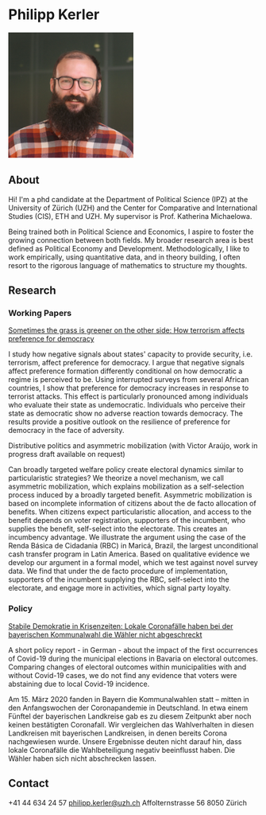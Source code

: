 # Philipp Kerler


<img src="kerler%20phillipp%2020220428_1.jpg" width=50% height=50%>

## About

Hi! I'm a phd candidate at the Department of Political Science (IPZ) at the University of Zürich (UZH) and the Center for Comparative and International Studies (CIS), ETH and UZH. My supervisor is Prof. Katherina Michaelowa.

Being trained both in Political Science and Economics, I aspire to foster the growing connection between both fields. My broader research area is best defined as Political Economy and Development. Methodologically, I like to work empirically, using quantitative data, and in theory building, I often resort to the rigorous language of mathematics to structure my thoughts. 

## Research

### Working Papers
[Sometimes the grass is greener on the other side: How terrorism affects preference for democracy](https://github.com/philker/Terrorism-and-preference-for-democracy-in-Africa/blob/master/Grass_is_greener_29_08_2022.pdf)

I study how negative signals about states' capacity to provide security, i.e. terrorism, affect preference for democracy. I argue that negative signals affect preference formation differently conditional on how democratic a regime is perceived to be. Using interrupted surveys from several African countries, I show that preference for democracy increases in response to terrorist attacks. This effect is particularly pronounced among individuals who evaluate their state as undemocratic. Individuals who perceive their state as democratic show no adverse reaction towards democracy. The results provide a positive outlook on the resilience of preference for democracy in the face of adversity.


Distributive politics and asymmetric mobilization (with Victor Araújo, work in progress draft available on request)

Can broadly targeted welfare policy create electoral dynamics similar to particularistic strategies? We theorize a novel mechanism, we call asymmetric mobilization, which explains mobilization as a self-selection process induced by a broadly targeted benefit. Asymmetric mobilization is based on incomplete information of citizens about the de facto allocation of benefits. When citizens expect particularistic allocation, and access to the benefit depends on voter registration, supporters of the incumbent, who supplies the benefit, self-select into the electorate. This creates an incumbency advantage. We illustrate the argument using the case of the Renda Básica de Cidadania (RBC) in Maricá, Brazil, the largest unconditional cash transfer program in Latin America. Based on qualitative evidence we develop our argument in a formal model, which we test against novel survey data. We find that under the de facto procedure of implementation, supporters of the incumbent supplying the RBC, self-select into the electorate, and engage more in activities, which signal party loyalty.

### Policy
[Stabile Demokratie in Krisenzeiten: Lokale Coronafälle haben bei der bayerischen Kommunalwahl die Wähler nicht abgeschreckt](https://www.ifo.de/publikationen/2020/aufsatz-zeitschrift/stabile-demokratie-krisenzeiten-lokale-coronafaelle-haben)

A short policy report - in German - about the impact of the first occurrences of Covid-19 during the municipal elections in Bavaria on electoral outcomes. Comparing changes of electoral outcomes within municipalities with and without Covid-19 cases, we do not find any evidence that voters were abstaining due to local Covid-19 incidence.

Am 15. März 2020 fanden in Bayern die Kommunalwahlen statt – mitten in den Anfangswochen der Coronapandemie in Deutschland. In etwa einem Fünftel der bayerischen Landkreise gab es zu diesem Zeitpunkt aber noch keinen bestätigten Coronafall. Wir vergleichen das Wahlverhalten in diesen Landkreisen mit bayerischen Landkreisen, in denen bereits Corona nachgewiesen wurde. Unsere Ergebnisse deuten nicht darauf hin, dass lokale Coronafälle die Wahlbeteiligung negativ beeinflusst haben. Die Wähler haben sich nicht abschrecken lassen.
## Contact

+41 44 634 24 57
philipp.kerler@uzh.ch
Affolternstrasse 56 8050 Zürich
